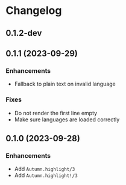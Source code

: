 
# Changelog

## 0.1.2-dev

## 0.1.1 (2023-09-29)

### Enhancements
  * Fallback to plain text on invalid language

### Fixes
  * Do not render the first line empty
  * Make sure languages are loaded correctly

## 0.1.0 (2023-09-28)

### Enhancements
  * Add `Autumn.highlight/3`
  * Add `Autumn.highlight!/3`
